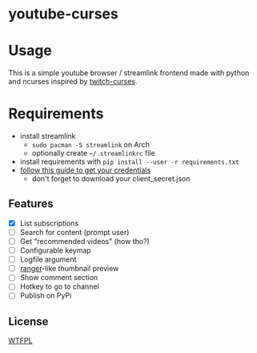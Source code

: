 # youtube-curses

# Usage

[](![Usage](https://i.imgur.com/nnIgkVr.gif))

This is a simple youtube browser / streamlink frontend made with python and ncurses inspired by [twitch-curses](https://github.com/mvrozanti/twitch-curses).

# Requirements

- install streamlink
  - `sudo pacman -S streamlink` on Arch
  - optionally create `~/.streamlinkrc` file
- install requirements with `pip install --user -r requirements.txt`
- [follow this guide to get your credentials](https://developers.google.com/youtube/v3/getting-started)
  - don't forget to download your client_secret.json

## Features

- [X] List subscriptions
- [ ] Search for content (prompt user)
- [ ] Get "recommended videos" (how tho?)
- [ ] Configurable keymap
- [ ] Logfile argument
- [ ] [ranger](https://github.com/ranger/ranger)-like thumbnail preview
- [ ] Show comment section
- [ ] Hotkey to go to channel
- [ ] Publish on PyPi

## License

[WTFPL](https://gitlab.com/corbie/twitch-curses/blob/master/LICENSE)
